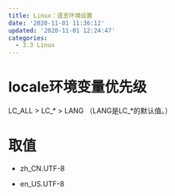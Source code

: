 ```yaml
---
title: Linux：语言环境设置
date: '2020-11-01 11:36:12'
updated: '2020-11-01 12:24:47'
categories:
  - 3.3 Linux
---
```

# locale环境变量优先级

LC_ALL > LC_* > LANG 
（LANG是LC_*的默认值。）

# 取值

- zh_CN.UTF-8

- en_US.UTF-8

